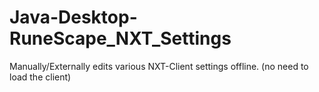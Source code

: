 # Java-Desktop-RuneScape_NXT_Settings
Manually/Externally edits various NXT-Client settings offline. (no need to load the client)
